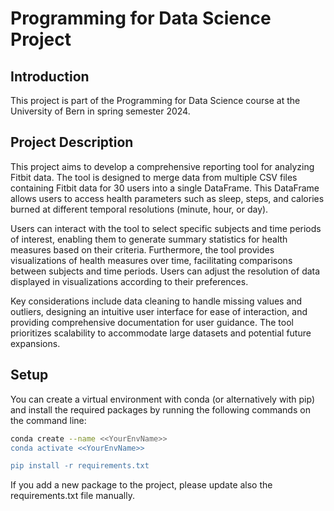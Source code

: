 # Programming for Data Science Project

## Introduction
This project is part of the Programming for Data Science course at the University of Bern in spring semester 2024.

## Project Description
This project aims to develop a comprehensive reporting tool for analyzing Fitbit data. The tool is designed to merge data from multiple CSV files containing Fitbit data for 30 users into a single DataFrame. This DataFrame allows users to access health parameters such as sleep, steps, and calories burned at different temporal resolutions (minute, hour, or day).

Users can interact with the tool to select specific subjects and time periods of interest, enabling them to generate summary statistics for health measures based on their criteria. Furthermore, the tool provides visualizations of health measures over time, facilitating comparisons between subjects and time periods. Users can adjust the resolution of data displayed in visualizations according to their preferences.

Key considerations include data cleaning to handle missing values and outliers, designing an intuitive user interface for ease of interaction, and providing comprehensive documentation for user guidance. The tool prioritizes scalability to accommodate large datasets and potential future expansions.


## Setup
You can create a virtual environment with conda (or alternatively with pip) and install the required packages 
by running the following commands on the command line:
```bash
conda create --name <<YourEnvName>>
conda activate <<YourEnvName>>

pip install -r requirements.txt
```

If you add a new package to the project, please update also the requirements.txt file manually.
